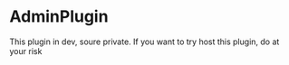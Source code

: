 # AdminPlugin

This plugin in dev, soure private. If you want to try host this plugin, do at your risk

